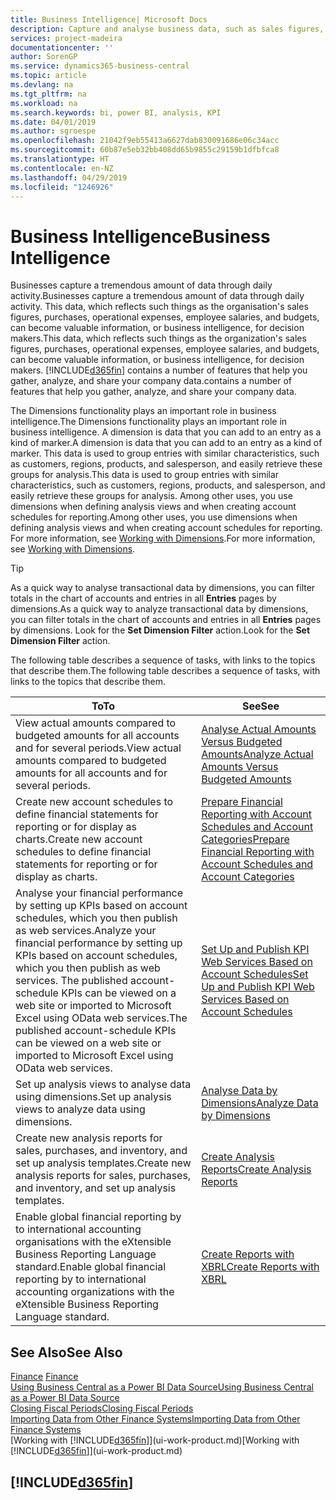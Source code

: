 ```yaml
---
title: Business Intelligence| Microsoft Docs
description: Capture and analyse business data, such as sales figures, purchases, operational expenses, employee salaries, and budgets, that can be valuable information for business intelligence or for decision making.
services: project-madeira
documentationcenter: ''
author: SorenGP
ms.service: dynamics365-business-central
ms.topic: article
ms.devlang: na
ms.tgt_pltfrm: na
ms.workload: na
ms.search.keywords: bi, power BI, analysis, KPI
ms.date: 04/01/2019
ms.author: sgroespe
ms.openlocfilehash: 21042f9eb55413a6627dab830091686e06c34acc
ms.sourcegitcommit: 60b87e5eb32bb408dd65b9855c29159b1dfbfca8
ms.translationtype: HT
ms.contentlocale: en-NZ
ms.lasthandoff: 04/29/2019
ms.locfileid: "1246926"
---
```

# <a name="business-intelligence"></a><span data-ttu-id="5d81e-103">Business Intelligence</span><span class="sxs-lookup"><span data-stu-id="5d81e-103">Business Intelligence</span></span>
<span data-ttu-id="5d81e-104">Businesses capture a tremendous amount of data through daily activity.</span><span class="sxs-lookup"><span data-stu-id="5d81e-104">Businesses capture a tremendous amount of data through daily activity.</span></span> <span data-ttu-id="5d81e-105">This data, which reflects such things as the organisation's sales figures, purchases, operational expenses, employee salaries, and budgets, can become valuable information, or business intelligence, for decision makers.</span><span class="sxs-lookup"><span data-stu-id="5d81e-105">This data, which reflects such things as the organization's sales figures, purchases, operational expenses, employee salaries, and budgets, can become valuable information, or business intelligence, for decision makers.</span></span> [!INCLUDE[d365fin](includes/d365fin_md.md)] <span data-ttu-id="5d81e-106">contains a number of features that help you gather, analyze, and share your company data.</span><span class="sxs-lookup"><span data-stu-id="5d81e-106">contains a number of features that help you gather, analyze, and share your company data.</span></span>

<span data-ttu-id="5d81e-107">The Dimensions functionality plays an important role in business intelligence.</span><span class="sxs-lookup"><span data-stu-id="5d81e-107">The Dimensions functionality plays an important role in business intelligence.</span></span> <span data-ttu-id="5d81e-108">A dimension is data that you can add to an entry as a kind of marker.</span><span class="sxs-lookup"><span data-stu-id="5d81e-108">A dimension is data that you can add to an entry as a kind of marker.</span></span> <span data-ttu-id="5d81e-109">This data is used to group entries with similar characteristics, such as customers, regions, products, and salesperson, and easily retrieve these groups for analysis.</span><span class="sxs-lookup"><span data-stu-id="5d81e-109">This data is used to group entries with similar characteristics, such as customers, regions, products, and salesperson, and easily retrieve these groups for analysis.</span></span> <span data-ttu-id="5d81e-110">Among other uses, you use dimensions  when defining analysis views and when creating account schedules for reporting.</span><span class="sxs-lookup"><span data-stu-id="5d81e-110">Among other uses, you use dimensions  when defining analysis views and when creating account schedules for reporting.</span></span> <span data-ttu-id="5d81e-111">For more information, see [Working with Dimensions](finance-dimensions.md).</span><span class="sxs-lookup"><span data-stu-id="5d81e-111">For more information, see [Working with Dimensions](finance-dimensions.md).</span></span>

> [!TIP]
> <span data-ttu-id="5d81e-112">As a quick way to analyse transactional data by dimensions, you can filter totals in the chart of accounts and entries in all **Entries** pages by dimensions.</span><span class="sxs-lookup"><span data-stu-id="5d81e-112">As a quick way to analyze transactional data by dimensions, you can filter totals in the chart of accounts and entries in all **Entries** pages by dimensions.</span></span> <span data-ttu-id="5d81e-113">Look for the **Set Dimension Filter** action.</span><span class="sxs-lookup"><span data-stu-id="5d81e-113">Look for the **Set Dimension Filter** action.</span></span>  

<span data-ttu-id="5d81e-114">The following table describes a sequence of tasks, with links to the topics that describe them.</span><span class="sxs-lookup"><span data-stu-id="5d81e-114">The following table describes a sequence of tasks, with links to the topics that describe them.</span></span>  

| <span data-ttu-id="5d81e-115">To</span><span class="sxs-lookup"><span data-stu-id="5d81e-115">To</span></span> | <span data-ttu-id="5d81e-116">See</span><span class="sxs-lookup"><span data-stu-id="5d81e-116">See</span></span> |
| --- | --- |
|<span data-ttu-id="5d81e-117">View actual amounts compared to budgeted amounts for all accounts and for several periods.</span><span class="sxs-lookup"><span data-stu-id="5d81e-117">View actual amounts compared to budgeted amounts for all accounts and for several periods.</span></span>|[<span data-ttu-id="5d81e-118">Analyse Actual Amounts Versus Budgeted Amounts</span><span class="sxs-lookup"><span data-stu-id="5d81e-118">Analyze Actual Amounts Versus Budgeted Amounts</span></span>](bi-how-analyze-actual-versus-budget.md)|
|<span data-ttu-id="5d81e-119">Create new account schedules to define financial statements for reporting or for display as charts.</span><span class="sxs-lookup"><span data-stu-id="5d81e-119">Create new account schedules to define financial statements for reporting or for display as charts.</span></span>|[<span data-ttu-id="5d81e-120">Prepare Financial Reporting with Account Schedules and Account Categories</span><span class="sxs-lookup"><span data-stu-id="5d81e-120">Prepare Financial Reporting with Account Schedules and Account Categories</span></span>](bi-how-work-account-schedule.md)|
|<span data-ttu-id="5d81e-121">Analyse your financial performance by setting up KPIs based on account schedules, which you then publish as web services.</span><span class="sxs-lookup"><span data-stu-id="5d81e-121">Analyze your financial performance by setting up KPIs based on account schedules, which you then publish as web services.</span></span> <span data-ttu-id="5d81e-122">The published account-schedule KPIs can be viewed on a web site or imported to Microsoft Excel using OData web services.</span><span class="sxs-lookup"><span data-stu-id="5d81e-122">The published account-schedule KPIs can be viewed on a web site or imported to Microsoft Excel using OData web services.</span></span>|[<span data-ttu-id="5d81e-123">Set Up and Publish KPI Web Services Based on Account Schedules</span><span class="sxs-lookup"><span data-stu-id="5d81e-123">Set Up and Publish KPI Web Services Based on Account Schedules</span></span>](bi-how-to-set-up-and-publish-kpi-web-services-based-on-account-schedules.md)|
|<span data-ttu-id="5d81e-124">Set up analysis views to analyse data using dimensions.</span><span class="sxs-lookup"><span data-stu-id="5d81e-124">Set up analysis views to analyze data using dimensions.</span></span>|[<span data-ttu-id="5d81e-125">Analyse Data by Dimensions</span><span class="sxs-lookup"><span data-stu-id="5d81e-125">Analyze Data by Dimensions</span></span>](bi-how-analyze-data-dimension.md)|
|<span data-ttu-id="5d81e-126">Create new analysis reports for sales, purchases, and inventory, and set up analysis templates.</span><span class="sxs-lookup"><span data-stu-id="5d81e-126">Create new analysis reports for sales, purchases, and inventory, and set up analysis templates.</span></span>|[<span data-ttu-id="5d81e-127">Create Analysis Reports</span><span class="sxs-lookup"><span data-stu-id="5d81e-127">Create Analysis Reports</span></span>](bi-how-create-analysis-views-reports.md)|
|<span data-ttu-id="5d81e-128">Enable global financial reporting by to international accounting organisations with the eXtensible Business Reporting Language standard.</span><span class="sxs-lookup"><span data-stu-id="5d81e-128">Enable global financial reporting by to international accounting organizations with the eXtensible Business Reporting Language standard.</span></span>|[<span data-ttu-id="5d81e-129">Create Reports with XBRL</span><span class="sxs-lookup"><span data-stu-id="5d81e-129">Create Reports with XBRL</span></span>](bi-create-reports-with-xbrl.md)|

## <a name="see-also"></a><span data-ttu-id="5d81e-130">See Also</span><span class="sxs-lookup"><span data-stu-id="5d81e-130">See Also</span></span>
<span data-ttu-id="5d81e-131">[Finance](finance.md)  </span><span class="sxs-lookup"><span data-stu-id="5d81e-131">[Finance](finance.md)  </span></span>  
[<span data-ttu-id="5d81e-132">Using Business Central as a Power BI Data Source</span><span class="sxs-lookup"><span data-stu-id="5d81e-132">Using Business Central as a Power BI Data Source</span></span>](across-how-use-financials-data-source-powerbi.md)  
[<span data-ttu-id="5d81e-133">Closing Fiscal Periods</span><span class="sxs-lookup"><span data-stu-id="5d81e-133">Closing Fiscal Periods</span></span>](year-close-years-periods.md)  
[<span data-ttu-id="5d81e-134">Importing Data from Other Finance Systems</span><span class="sxs-lookup"><span data-stu-id="5d81e-134">Importing Data from Other Finance Systems</span></span>](across-import-data-configuration-packages.md)  
<span data-ttu-id="5d81e-135">[Working with [!INCLUDE[d365fin](includes/d365fin_md.md)]](ui-work-product.md)</span><span class="sxs-lookup"><span data-stu-id="5d81e-135">[Working with [!INCLUDE[d365fin](includes/d365fin_md.md)]](ui-work-product.md)</span></span>

## [!INCLUDE[d365fin](includes/free_trial_md.md)]  
